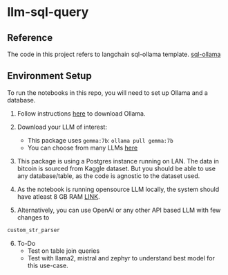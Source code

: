 # llm-sql-query

## Reference
The code in this project refers to langchain sql-ollama template.
[sql-ollama](https://github.com/langchain-ai/langchain/tree/master/templates/sql-ollama)
   

## Environment Setup

To run the notebooks in this repo, you will need to set up Ollama and a database.

1. Follow instructions [here](https://ollama.com/download) to download Ollama.

2. Download your LLM of interest:

    * This package uses `gemma:7b`: `ollama pull gemma:7b`
    * You can choose from many LLMs [here](https://ollama.ai/library)

3. This package is using a  Postgres instance running on LAN. The data in bitcoin is sourced from Kaggle dataset. But you should be able to use any database/table, as the code is agnostic to the dataset used.
4. As the notebook is running opensource LLM locally, the system should have atleast 8 GB RAM [LINK](https://ollama.com/library/orca-mini#:~:text=the%20sky%20blue%3F%22%0A%20%20%20%7D%27-,Memory%20requirements,-7b%20models%20generally). 
5. Alternatively, you can use OpenAI or any other API based LLM with few changes to 
```python
custom_str_parser
```
6. To-Do
    - Test on table join queries 
    - Test with llama2, mistral and zephyr to understand best model for this use-case.